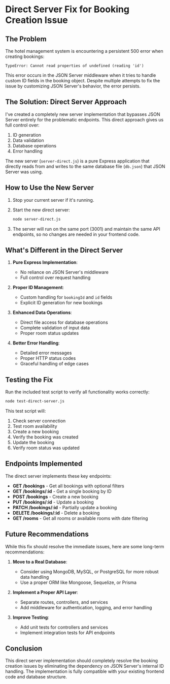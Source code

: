 # Direct Server Fix for Booking Creation Issue

## The Problem

The hotel management system is encountering a persistent 500 error when creating bookings:

```
TypeError: Cannot read properties of undefined (reading 'id')
```

This error occurs in the JSON Server middleware when it tries to handle custom ID fields in the booking object. Despite multiple attempts to fix the issue by customizing JSON Server's behavior, the error persists.

## The Solution: Direct Server Approach

I've created a completely new server implementation that bypasses JSON Server entirely for the problematic endpoints. This direct approach gives us full control over:

1. ID generation
2. Data validation
3. Database operations
4. Error handling

The new server (`server-direct.js`) is a pure Express application that directly reads from and writes to the same database file (`db.json`) that JSON Server was using.

## How to Use the New Server

1. Stop your current server if it's running.

2. Start the new direct server:
   ```bash
   node server-direct.js
   ```

3. The server will run on the same port (3001) and maintain the same API endpoints, so no changes are needed in your frontend code.

## What's Different in the Direct Server

1. **Pure Express Implementation**:
   - No reliance on JSON Server's middleware
   - Full control over request handling

2. **Proper ID Management**:
   - Custom handling for `bookingId` and `id` fields
   - Explicit ID generation for new bookings

3. **Enhanced Data Operations**:
   - Direct file access for database operations
   - Complete validation of input data
   - Proper room status updates

4. **Better Error Handling**:
   - Detailed error messages
   - Proper HTTP status codes
   - Graceful handling of edge cases

## Testing the Fix

Run the included test script to verify all functionality works correctly:

```bash
node test-direct-server.js
```

This test script will:
1. Check server connection
2. Test room availability
3. Create a new booking
4. Verify the booking was created
5. Update the booking
6. Verify room status was updated

## Endpoints Implemented

The direct server implements these key endpoints:

- **GET /bookings** - Get all bookings with optional filters
- **GET /bookings/:id** - Get a single booking by ID
- **POST /bookings** - Create a new booking
- **PUT /bookings/:id** - Update a booking
- **PATCH /bookings/:id** - Partially update a booking
- **DELETE /bookings/:id** - Delete a booking
- **GET /rooms** - Get all rooms or available rooms with date filtering

## Future Recommendations

While this fix should resolve the immediate issues, here are some long-term recommendations:

1. **Move to a Real Database**:
   - Consider using MongoDB, MySQL, or PostgreSQL for more robust data handling
   - Use a proper ORM like Mongoose, Sequelize, or Prisma

2. **Implement a Proper API Layer**:
   - Separate routes, controllers, and services
   - Add middleware for authentication, logging, and error handling

3. **Improve Testing**:
   - Add unit tests for controllers and services
   - Implement integration tests for API endpoints

## Conclusion

This direct server implementation should completely resolve the booking creation issues by eliminating the dependency on JSON Server's internal ID handling. The implementation is fully compatible with your existing frontend code and database structure.
